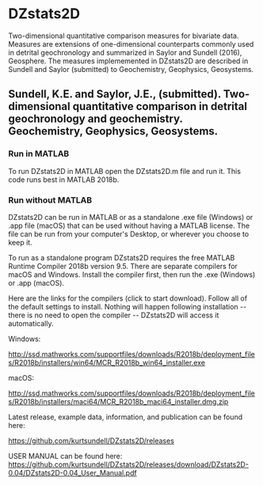 # DZstats2D

Two-dimensional quantitative comparison measures for bivariate data. Measures are extensions of one-dimensional counterparts commonly used in detrital geochronology and summarized in Saylor and Sundell (2016), Geosphere. The measures implememented in DZstats2D are described in Sundell and Saylor (submitted) to Geochemistry, Geophysics, Geosystems.

## Sundell, K.E. and Saylor, J.E., (submitted). Two-dimensional quantitative comparison in detrital geochronology and geochemistry. Geochemistry, Geophysics, Geosystems.

### Run in MATLAB

To run DZstats2D in MATLAB open the DZstats2D.m file and run it. This code runs best in MATLAB 2018b. 

### Run without MATLAB

DZstats2D can be run in MATLAB or as a standalone .exe file (Windows) or .app file (macOS) that can be used without having a MATLAB license. The file can be run from your computer's Desktop, or wherever you choose to keep it. 

To run as a standalone program DZstats2D requires the free MATLAB Runtime Compiler 2018b version 9.5. There are separate compilers for macOS and Windows. Install the compiler first, then run the .exe (Windows) or .app (macOS).

Here are the links for the compilers (click to start download). Follow all of the default settings to install. Nothing will happen following installation -- there is no need to open the compiler -- DZstats2D will access it automatically.

Windows:

http://ssd.mathworks.com/supportfiles/downloads/R2018b/deployment_files/R2018b/installers/win64/MCR_R2018b_win64_installer.exe

macOS:

http://ssd.mathworks.com/supportfiles/downloads/R2018b/deployment_files/R2018b/installers/maci64/MCR_R2018b_maci64_installer.dmg.zip

Latest release, example data, information, and publication can be found here: 

https://github.com/kurtsundell/DZstats2D/releases

USER MANUAL can be found here: https://github.com/kurtsundell/DZstats2D/releases/download/DZstats2D-0.04/DZstats2D-0.04_User_Manual.pdf
